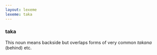 ```yaml
---
layout: lexeme
lexeme: taka
---
```


###  taka 
This noun means backside but overlaps forms of very common *takana* (behind) etc.

